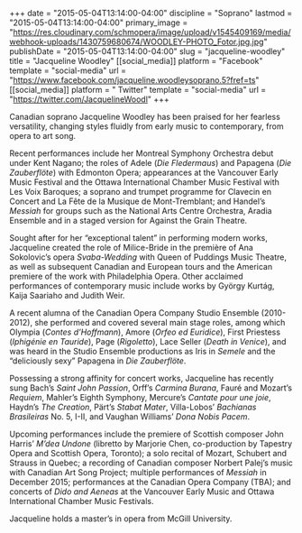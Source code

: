 +++
date = "2015-05-04T13:14:00-04:00"
discipline = "Soprano"
lastmod = "2015-05-04T13:14:00-04:00"
primary_image = "https://res.cloudinary.com/schmopera/image/upload/v1545409169/media/webhook-uploads/1430759680674/WOODLEY-PHOTO_Fotor.jpg.jpg"
publishDate = "2015-05-04T13:14:00-04:00"
slug = "jacqueline-woodley"
title = "Jacqueline Woodley"
[[social_media]]
platform = "Facebook"
template = "social-media"
url = "https://www.facebook.com/jacqueline.woodleysoprano.5?fref=ts"
[[social_media]]
platform = " Twitter"
template = "social-media"
url = "https://twitter.com/JacquelineWoodl"
+++

Canadian soprano Jacqueline Woodley has been praised for her fearless versatility, changing styles fluidly from early music to contemporary, from opera to art song.

Recent performances include her Montreal Symphony Orchestra debut under Kent Nagano; the roles of Adele (*Die Fledermaus*) and Papagena (*Die Zauberflöte*) with Edmonton Opera; appearances at the Vancouver Early Music Festival and the Ottawa International Chamber Music Festival with Les Voix Baroques; a soprano and trumpet programme for Clavecin en Concert and La Fête de la Musique de Mont-Tremblant; and Handel’s *Messiah* for groups such as the National Arts Centre Orchestra, Aradia Ensemble and in a staged version for Against the Grain Theatre.

Sought after for her “exceptional talent” in performing modern works, Jacqueline created the role of Milice-Bride in the première of Ana Sokolovic’s opera *Svaba-Wedding* with Queen of Puddings Music Theatre, as well as subsequent Canadian and European tours and the American premiere of the work with Philadelphia Opera. Other acclaimed performances of contemporary music include works by György Kurtág, Kaija Saariaho and Judith Weir.

A recent alumna of the Canadian Opera Company Studio Ensemble (2010-2012), she performed and covered several main stage roles, among which Olympia (*Contes d’Hoffmann*), Amore (*Orfeo ed Euridice*), First Priestess (*Iphigénie en Tauride*), Page (*Rigoletto*), Lace Seller (*Death in Venice*), and was heard in the Studio Ensemble productions as Iris in *Semele* and the “deliciously sexy” Papagena in *Die Zauberflöte*.

Possessing a strong affinity for concert works, Jacqueline has recently sung Bach’s *Saint John Passion*, Orff’s *Carmina Burana*, Fauré and Mozart’s *Requiem*, Mahler’s Eighth Symphony, Mercure’s *Cantate pour une joie*, Haydn’s *The Creation*, Pärt’s *Stabat Mater*, Villa-Lobos’ *Bachianas Brasileiras* No. 5, I-II, and Vaughan Williams’ *Dona Nobis Pacem*.

Upcoming performances include the premiere of Scottish composer John Harris’ *M’dea Undone* (libretto by Marjorie Chen, co-production by Tapestry Opera and Scottish Opera, Toronto); a solo recital of Mozart, Schubert and Strauss in Quebec; a recording of Canadian composer Norbert Palej’s music with Canadian Art Song Project; multiple performances of *Messiah* in December 2015; performances at the Canadian Opera Company (TBA); and concerts of *Dido and Aeneas* at the Vancouver Early Music and Ottawa International Chamber Music Festivals.

Jacqueline holds a master’s in opera from McGill University.
